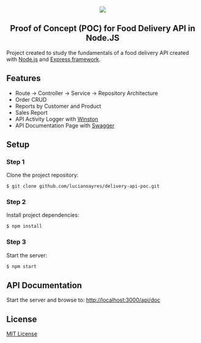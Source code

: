 <br />
<p align="center"><img src="https://user-images.githubusercontent.com/20209393/138795624-1c3d037e-ad73-4862-9315-d15926a71395.png" /></p>

<h2 align="center">Proof of Concept (POC) for Food Delivery API in Node.JS</h2>

Project created to study the fundamentals of a food delivery API created with [Node.js](https://nodejs.org) and [Express framework](https://expressjs.com/).

## Features

- Route -> Controller -> Service -> Repository Architecture
- Order CRUD
- Reports by Customer and Product
- Sales Report
- API Activity Logger with [Winston](https://github.com/winstonjs/winston)
- API Documentation Page with [Swagger](https://github.com/swagger-api/swagger-ui)

## Setup

### Step 1

Clone the project repository:

```sh
$ git clone github.com/lucianoayres/delivery-api-poc.git
```

### Step 2

Install project dependencies:

```sh
$ npm install
```

### Step 3

Start the server:

```sh
$ npm start
```

## API Documentation

Start the server and browse to: [http://localhost:3000/api/doc](http://localhost:3000/api/doc)

## License

[MIT License](https://github.com/lucianoayres/food-delivery-api/blob/main/LICENSE)

